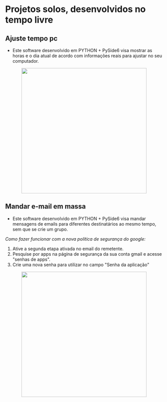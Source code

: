 # Projetos solos, desenvolvidos no tempo livre

## Ajuste tempo pc

- Este software desenvolvido em PYTHON + PySide6 visa mostrar as horas e o dia atual de acordo com informações reais para ajustar no seu computador.
<div style="text-align: center;">
  <img src="https://github.com/user-attachments/assets/71d8d0c9-1ed2-4b2a-98f2-4146ee750537" width="400" />
</div>

## Mandar e-mail em massa

- Este software desenvolvido em PYTHON + PySide6 visa mandar mensagens de emails para diferentes destinatários ao mesmo tempo, sem que se crie um grupo.
  
*Como fazer funcionar com a nova política de segurança do google:*
1. Ative a segunda etapa ativada no email do remetente.
2. Pesquise por apps na página de segurança da sua conta gmail e acesse "senhas de apps".
3. Crie uma nova senha para utilizar no campo "Senha da aplicação"

<div style="text-align: center;">
  <img src="https://github.com/user-attachments/assets/122470db-e6f9-4cdc-bc81-c3c0a49d8f2c" width="400" />
</div>
